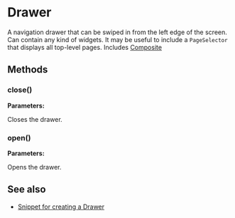 ---
---
# Drawer
A navigation drawer that can be swiped in from the left edge of the screen. Can contain any kind of widgets. It may be useful to include a `PageSelector` that displays all top-level pages.
Includes [Composite](Composite.md)

## Methods
### close()


**Parameters:**



Closes the drawer.

### open()


**Parameters:**



Opens the drawer.


## See also
- [Snippet for creating a Drawer](https://github.com/eclipsesource/tabris-js/blob/v1.1.0/snippets/drawer/drawer.js)
